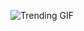 
<!-- GIF_SECTION -->
![Trending GIF](https://media1.giphy.com/media/v1.Y2lkPThiYjIxNzcyNm1tNDFzdThoNThsMTBxNHNrZW1xNzh0ZHQzYWFtOWQ3MjM5c2p1ZSZlcD12MV9naWZzX3NlYXJjaCZjdD1n/bGgsc5mWoryfgKBx1u/giphy.gif)
<!-- END_GIF_SECTION -->
